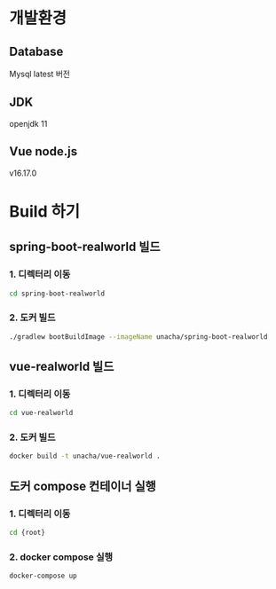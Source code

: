 # 개발환경
## Database
Mysql latest 버전

## JDK
openjdk 11

## Vue node.js
v16.17.0


# Build 하기
## spring-boot-realworld 빌드

### 1. 디렉터리 이동
```bash
cd spring-boot-realworld
```

### 2. 도커 빌드
```bash
./gradlew bootBuildImage --imageName unacha/spring-boot-realworld
```


## vue-realworld 빌드

### 1. 디렉터리 이동
```bash
cd vue-realworld
```

### 2. 도커 빌드
```bash
docker build -t unacha/vue-realworld .
```

## 도커 compose 컨테이너 실행

### 1. 디렉터리 이동
```bash
cd {root}
```

### 2. docker compose 실행
```bash
docker-compose up
```
